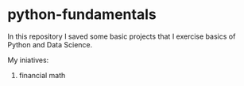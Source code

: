 # python-fundamentals
In this repository I saved some basic projects that I exercise basics of Python and Data Science.

My iniatives:
1. financial math
